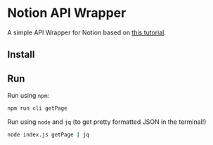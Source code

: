 # Notion API Wrapper

A simple API Wrapper for Notion based on [this tutorial](https://www.youtube.com/watch?v=QlUt06XLbJE).

## Install

## Run

Run using `npm`:

```bash
npm run cli getPage
```

Run using `node` and `jq` (to get pretty formatted JSON in the terminal!)

```bash
node index.js getPage | jq
```